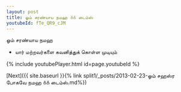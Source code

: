 ```yaml
---
layout: post
title: ஓம் சரண்யாய நமஹ ௧௧ டைம்ஸ்
youtubeId: fTe_QR9_cJM
---
```

 
 
 ஓம் சரண்யாய நமஹ  
 
 -  யார் மற்றவர்களை கவனித்துக் கொள்ள முடியும் 
 
  
 
  
 
 
 
 
 
 


{% include youtubePlayer.html id=page.youtubeId %}
 
[Next]({{ site.baseurl }}{% link  split1/_posts/2013-02-23-ஓம் சஹஸ்ர போகவே நமஹ ௧௧ டைம்ஸ்.md%})
 
